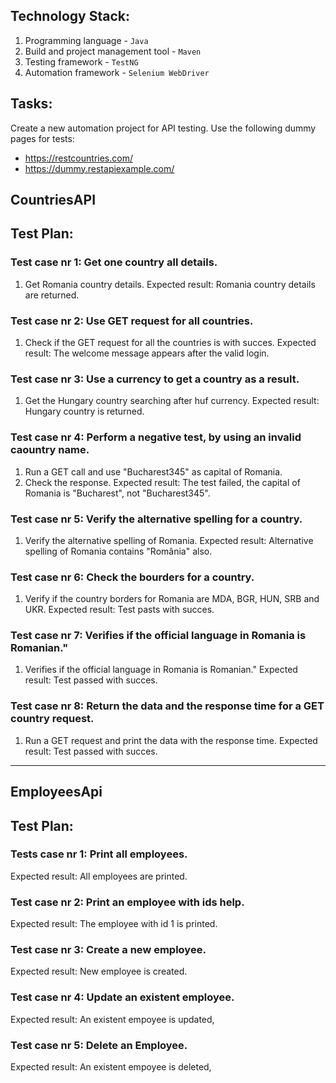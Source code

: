 ## Technology Stack:
1. Programming language - `Java`
2. Build and project management tool - `Maven`
3. Testing framework - `TestNG`
4. Automation framework - `Selenium WebDriver`

## Tasks:
Create a new automation project for API testing.
Use the following dummy pages for tests:
- https://restcountries.com/ 
- https://dummy.restapiexample.com/

## CountriesAPI
## Test Plan:
### Test case nr 1: Get one country all details.
1. Get Romania country details.
   Expected result: Romania country details are returned.

### Test case nr 2: Use GET request for all countries.
1. Check if the GET request for all the countries is with succes.
   Expected result: The welcome message appears after the valid login.

### Test case nr 3: Use a currency to get a country as a result.
1. Get the Hungary country searching after huf currency.
   Expected result: Hungary country is returned.

### Test case nr 4: Perform a negative test, by using an invalid caountry name.
1. Run a GET call and use "Bucharest345" as capital of Romania.
2. Check the response.
   Expected result: The test failed, the capital of Romania is "Bucharest", not "Bucharest345".

### Test case nr 5: Verify the alternative spelling for a country.
1. Verify the alternative spelling of Romania.
   Expected result: Alternative spelling of Romania contains "România" also.

### Test case nr 6: Check the bourders for a country.
1. Verify if the country borders for Romania are MDA, BGR, HUN, SRB and UKR.
   Expected result: Test pasts with succes.

### Test case nr 7: Verifies if the official language in Romania is Romanian."
1. Verifies if the official language in Romania is Romanian."
   Expected result: Test passed with succes.

### Test case nr 8: Return the data and the response time for a GET country request. 
1. Run a GET request and print the data with the response time.
   Expected result: Test passed with succes.

------------------------------------------------------------------------------------------------------------------------
## EmployeesApi
## Test Plan:
### Tests case nr 1: Print all employees.
Expected result: All employees are printed.

### Test case nr 2: Print an employee with ids help.
Expected result: The employee with id 1 is printed.

### Test case nr 3: Create a new employee.
Expected result: New employee is created.

### Test case nr 4: Update an existent employee.
Expected result: An existent empoyee is updated,

### Test case nr 5: Delete an Employee.
Expected result: An existent empoyee is deleted,
